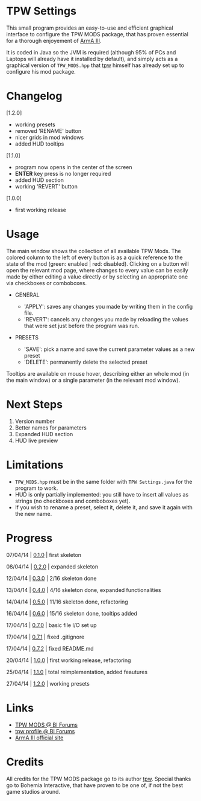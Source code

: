 TPW Settings
======

This small program provides an easy-to-use and efficient graphical interface to configure the TPW MODS package, that has proven essential for a thorough enjoyement of [ArmA III](http://www.arma3.com/).

It is coded in Java so the JVM is required (although 95% of PCs and Laptops will already have it installed by default), and simply acts as a graphical version of `TPW_MODS.hpp` that [tpw](http://forums.bistudio.com/member.php?62814-tpw) himself has already set up to configure his mod package.

Changelog
======

[1.2.0]

- working presets
- removed 'RENAME' button
- nicer grids in mod windows
- added HUD tooltips

[1.1.0]

- program now opens in the center of the screen
- **ENTER** key press is no longer required
- added HUD section
- working 'REVERT' button

[1.0.0]

- first working release

Usage
======

The main window shows the collection of all available TPW Mods. The colored column to the left of every button is as a quick reference to the state of the mod (green: enabled | red: disabled). Clicking on a button will open the relevant mod page, where changes to every value can be easily made by either editing a value directly or by selecting an appropriate one via checkboxes or comboboxes.

- GENERAL
  - 'APPLY': saves any changes you made by writing them in the config file.
  - 'REVERT': cancels any changes you made by reloading the values that were set just before the program was run.

- PRESETS
  - 'SAVE': pick a name and save the current parameter values as a new preset
  - 'DELETE': permanently delete the selected preset

Tooltips are available on mouse hover, describing either an whole mod (in the main window) or a single parameter (in the relevant mod window).

Next Steps
======

1. Version number
2. Better names for parameters
3. Expanded HUD section
4. HUD live preview

Limitations
======

- `TPW_MODS.hpp` must be in the same folder with `TPW Settings.java` for the program to work.
- HUD is only partially implemented: you still have to insert all values as strings (no checkboxes and comboboxes yet).
- If you wish to rename a preset, select it, delete it, and save it again with the new name.

Progress
======

07/04/14 | [0.1.0](https://github.com/Gliptal/TPW-Settings/tree/0.1.0) | first skeleton

08/04/14 | [0.2.0](https://github.com/Gliptal/TPW-Settings/tree/0.2.0) | expanded skeleton

12/04/14 | [0.3.0](https://github.com/Gliptal/TPW-Settings/tree/0.3.0) | 2/16 skeleton done

13/04/14 | [0.4.0](https://github.com/Gliptal/TPW-Settings/tree/0.4.0) | 4/16 skeleton done, expanded functionalities

14/04/14 | [0.5.0](https://github.com/Gliptal/TPW-Settings/tree/0.5.0) | 11/16 skeleton done, refactoring

16/04/14 | [0.6.0](https://github.com/Gliptal/TPW-Settings/tree/0.6.0) | 15/16 skeleton done, tooltips added

17/04/14 | [0.7.0](https://github.com/Gliptal/TPW-Settings/tree/0.7.0) | basic file I/O set up

17/04/14 | [0.7.1](https://github.com/Gliptal/TPW-Settings/tree/0.7.1) | fixed .gitignore

17/04/14 | [0.7.2](https://github.com/Gliptal/TPW-Settings/tree/0.7.2) | fixed README.md

20/04/14 | [1.0.0](https://github.com/Gliptal/TPW-Settings/tree/1.0.0) | first working release, refactoring

25/04/14 | [1.1.0](https://github.com/Gliptal/TPW-Settings/tree/1.1.0) | total reimplementation, added feautures

27/04/14 | [1.2.0](https://github.com/Gliptal/TPW-Settings/tree/1.2.0) | working presets

Links
======
- [TPW MODS @ BI Forums](http://forums.bistudio.com/showthread.php?164304-TPW-MODS-enhanced-realism-immersion-for-Arma-3-SP)
- [tpw profile @ BI Forums](http://forums.bistudio.com/member.php?62814-tpw)
- [ArmA III official site](http://www.arma3.com/)

Credits
======

All credits for the TPW MODS package go to its author [tpw](http://forums.bistudio.com/member.php?62814-tpw). Special thanks go to Bohemia Interactive, that have proven to be one of, if not the best game studios around.

